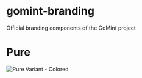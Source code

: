 # gomint-branding
Official branding components of the GoMint project

# Pure
![Pure Variant - Colored](pure/gomint-pure.png)
